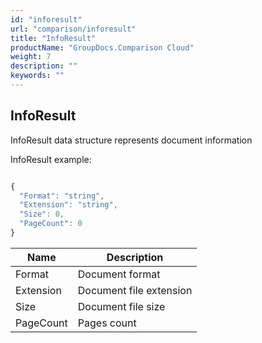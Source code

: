 ```yaml
---
id: "inforesult"
url: "comparison/inforesult"
title: "InfoResult"
productName: "GroupDocs.Comparison Cloud"
weight: 7
description: ""
keywords: ""
---
```


## InfoResult ##

InfoResult data structure represents document information

InfoResult example:

```javascript

{
  "Format": "string",
  "Extension": "string",
  "Size": 0,
  "PageCount": 0
}

```

|Name|Description
|---|---
|Format|Document format
|Extension|Document file extension
|Size|Document file size
|PageCount|Pages count
